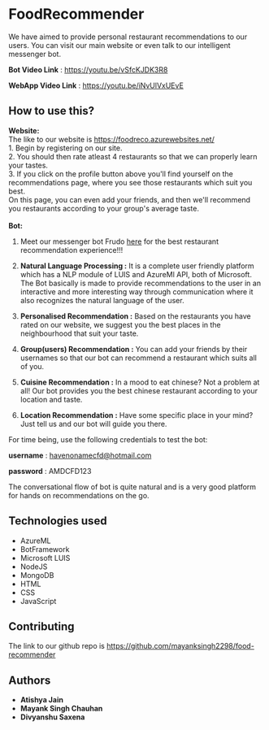 # FoodRecommender

We have aimed to provide personal restaurant recommendations to our users. You can visit our main website or even talk to our 
intelligent messenger bot.

**Bot Video Link** : https://youtu.be/vSfcKJDK3R8

**WebApp Video Link** : https://youtu.be/iNvUlVxUEvE

## How to use this?
**Website:**<br>
The like to our website is https://foodreco.azurewebsites.net/
<br>1. Begin by registering on our site. 
<br>
2. You should then rate atleast 4 restaurants so that we can properly learn your tastes. 
<br>
3. If you click on the profile button above you'll find yourself on the recommendations page, where you see those restaurants which suit you best.
<br>
On this page, you can even add your friends, and then we'll recommend you restaurants according to your group's average taste.
<br><br>
**Bot:**<br>
1. Meet our messenger bot Frudo <a href="https://www.facebook.com/Frudo-Assistant-174024746531893/">here</a> for the best restaurant recommendation experience!!!

2. **Natural Language Processing :** It is a complete user friendly platform which has a NLP module of LUIS and AzureMl API, both of Microsoft. The Bot basically is made to provide recommendations to the user in an interactive and more interesting way through communication where it also recognizes the natural language of the user. 

3. **Personalised Recommendation :** Based on the restaurants you have rated on our website, we suggest you the best places in the neighbourhood that suit your taste.

4. **Group(users) Recommendation :** You can add your friends by their usernames so that our bot can recommend a restaurant which suits all of you.

5. **Cuisine Recommendation :** In a mood to eat chinese? Not a problem at all! Our bot provides you the best chinese restaurant according to your location and taste.

6. **Location Recommendation :** Have some specific place in your mind? Just tell us and our bot will guide you there.




For time being, use the following credentials to test the bot:

**username** : havenonamecfd@hotmail.com

**password** : AMDCFD123

The conversational flow of bot is quite natural and is a very good platform for hands on recommendations on the go.


## Technologies used

* AzureML
* BotFramework
* Microsoft LUIS
* NodeJS
* MongoDB
* HTML
* CSS
* JavaScript

## Contributing

The link to our github repo is https://github.com/mayanksingh2298/food-recommender


## Authors

* **Atishya Jain** 
* **Mayank Singh Chauhan** 
* **Divyanshu Saxena** 


